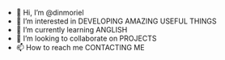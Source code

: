- 👋 Hi, I’m @dinmoriel
- 👀 I’m interested in DEVELOPING AMAZING USEFUL THINGS
- 🌱 I’m currently learning ANGLISH
- 💞️ I’m looking to collaborate on PROJECTS
- 📫 How to reach me CONTACTING ME

<!---
dinmoriel/dinmoriel is a ✨ special ✨ repository because its `README.md` (this file) appears on your GitHub profile.
You can click the Preview link to take a look at your changes.
--->
